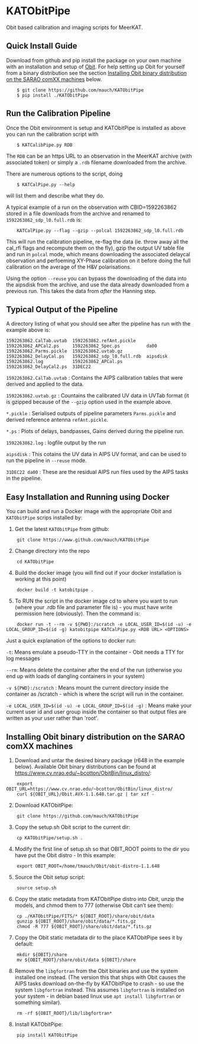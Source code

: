 KATObitPipe
===========

Obit based calibration and imaging scripts for MeerKAT.

Quick Install Guide
-------------------

Download from github and pip install the package on your own machine with an installation and setup of [Obit](https://www.cv.nrao.edu/~bcotton/Obit.html). For help setting up Obit for yourself from a binary distribution see the section [Installing Obit binary distribution on the SARAO comXX machines](https://github.com/mauch/KATObitPipe/edit/master/README.rst#installing-obit-binary-distribution-on-the-sarao-comxx-machines) below.

```
	$ git clone https://github.com/mauch/KATObitPipe
	$ pip install ./KATObitPipe
```

Run the Calibration Pipeline
----------------------------

Once the Obit environment is setup and KATObitPipe is installed as above you can run the calibration script with

```
	$ KATCalibPipe.py RDB
```

The `RDB` can be an https URL to an observation in the MeerKAT archive (with associated token) or simply a `.rdb` filename downloaded from the archive.

There are numerous options to the script, doing

```
	$ KATCalPipe.py --help
```

will list them and describe what they do.

A typical example of a run on the observation with CBID=1592263862 stored in a file downloads from the archive and renamed to `1592263862_sdp_l0.full.rdb` is:

```
	KATCalPipe.py --flag --gzip --polcal 1592263862_sdp_l0.full.rdb
```
This will run the calibration pipeline, re-flag the data (ie. throw away all the cal_rfi flags and recompute them on the fly), gzip the output UV table file and run in `polcal` mode, which means downloading the associated delaycal observation and perfoeming XY-Phase calibration on it before doing the full calibration on the average of the H&V polarisations.

Using the option `--reuse` you can bypass the downloading of the data into the aipsdisk from the archive, and use the data already downloaded from a previous run. This takes the data from *after* the Hanning step.

Typical Output of the Pipeline
------------------------------

A directory listing of what you should see after the pipeline has run with the example above is:
```
1592263862.CalTab.uvtab  1592263862.refAnt.pickle  1592263862_APCal2.ps     1592263862_Spec.ps          da00
1592263862.Parms.pickle  1592263862.uvtab.gz       1592263862_DelayCal.ps   1592263862_sdp_l0.full.rdb  aipsdisk
1592263862.log           1592263862_APCal.ps       1592263862_DelayCal2.ps  31DEC22
```

`1592263862.CalTab.uvtab` : Contains the AIPS calibration tables that were derived and applied to the data.

`1592263862.uvtab.gz` : Countains the calibrated UV data in UVTab format (it is gzipped because of the `--gzip` option used in the example above.

`*.pickle` : Serialised outputs of pipeline parameters `Parms.pickle` and derived reference antenna `refAnt.pickle`.

`*.ps` : Plots of delays, bandpasses, Gains derived during the pipeline run.

`1592263862.log` : logfile output by the run

`aipsdisk` : This cotains the UV data in AIPS UV format, and can be used to run the pipeline in `--reuse` mode.

`31DEC22 da00` : These are the residual AIPS run files used by the AIPS tasks in the pipeline.

Easy Installation and Running using Docker
------------------------------------------

You can build and run a Docker image with the appropriate Obit and `KATObitPipe` scrips installed by:

1. Get the latest `KATObitPipe` from github:
```
	git clone https://www.github.com/mauch/KATObitPipe
```

2. Change directory into the repo
```
	cd KATObitPipe
```
4. Build the docker image (you will find out if your docker installation is working at this point)
```
	docker build -t katobitpipe .
```

5. To RUN the script in the docker image cd to where you want to run (where your .rdb file and parameter file is) - you must have write permission here (obviously). Then the command is:
```   
	docker run -t --rm -v ${PWD}:/scratch -e LOCAL_USER_ID=$(id -u) -e LOCAL_GROUP_ID=$(id -g) katobitpipe KATCalPipe.py <RDB URL> <OPTIONS>
```

Just a quick explanation of the options to docker run:

`-t`: Means emulate a pseudo-TTY in the container - Obit needs a TTY for log messages

`--rm`: Means delete the container after the end of the run (otherwise you end up with loads of dangling containers in your system)

`-v ${PWD}:/scratch` : Means mount the current directory inside the container as /scratch - which is where the script will run in the container.

`-e LOCAL_USER_ID=$(id -u) -e LOCAL_GROUP_ID=$(id -g)` : Means make your current user id and user group inside the container so that output files are written as your user rather than 'root'.

Installing Obit binary distribution on the SARAO comXX machines
---------------------------------------------------------------

1. Download and untar the desired binary package (r648 in the example below). Available Obit binary distributions can be found at https://www.cv.nrao.edu/~bcotton/ObitBin/linux_distro/:
```
	export  OBIT_URL=https://www.cv.nrao.edu/~bcotton/ObitBin/linux_distro/
	curl ${OBIT_URL}/Obit.AVX-1.1.648.tar.gz | tar xzf -
```

2. Download KATObitPipe:
```
	git clone https://github.com/mauch/KATObitPipe
```

3. Copy the setup.sh Obit script to the current dir:
```
	cp KATObitPipe/setup.sh .
```

4. Modify the first line of setup.sh so that OBIT_ROOT points to the dir you have put the Obit distro - In this example:
```
	export OBIT_ROOT=/home/tmauch/Obit/obit-distro-1.1.648
```

5. Source the Obit setup script:
```
	source setup.sh
```

6. Copy the static metadata from KATObitPipe distro into Obit, unzip the models, and chmod them to 777 (otherwise Obit can’t see them):
```
	cp ./KATObitPipe/FITS/* ${OBIT_ROOT}/share/obit/data
	gunzip ${OBIT_ROOT}/share/obit/data/*.fits.gz
	chmod -R 777 ${OBIT_ROOT}/share/obit/data/*.fits.gz
```

7. Copy the Obit static metadata dir to the place KATObitPipe sees it by default:
```
	mkdir ${OBIT}/share
	mv ${OBIT_ROOT}/share/obit/data ${OBIT}/share
```

8. Remove the `libgfortran` from the Obit binaries and use the system installed one instead. (The version this that ships with Obit causes the AIPS tasks download on-the-fly by KATObitPipe to crash - so use the system `libgfortran` instead. This assumes `libgfortran` is installed on your system - in debian based linux use `apt install libgfortran` or something similar).
```
	rm -rf ${OBIT_ROOT}/lib/libgfortran*
```

8. Install KATObitPipe:
```
	pip install KATObitPipe
```
